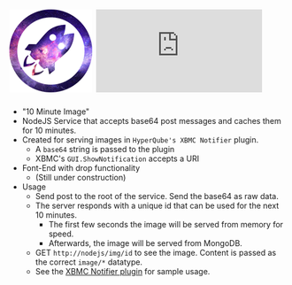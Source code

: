 ![Logo](https://raw.githubusercontent.com/StevenThuriot/HyperDrive/master/public/images/hyperDrive.png) ![HyperDrive](http://img.dafont.com/preview.php?text=HyperDrive&ttf=squared_display0&ext=1&size=64&psize=m&y=53)
====

<!-- [![Deploy](https://www.herokucdn.com/deploy/button.png)](https://heroku.com/deploy) -->

* "10 Minute Image"
* NodeJS Service that accepts base64 post messages and caches them for 10 minutes.
* Created for serving images in `HyperQube's XBMC Notifier` plugin.
	* A `base64` string is passed to the plugin
	* XBMC's `GUI.ShowNotification` accepts a URI
* Font-End with drop functionality
	* (Still under construction)
* Usage
    * Send post to the root of the service. Send the base64 as raw data.
    * The server responds with a unique id that can be used for the next 10 minutes.
    	* The first few seconds the image will be served from memory for speed.
    	* Afterwards, the image will be served from MongoDB.
    * GET `http://nodejs/img/id` to see the image. Content is passed as the correct `image/*` datatype.
    * See the [XBMC Notifier plugin](https://github.com/steventhuriot/HyperQube-Plugins) for sample usage.
